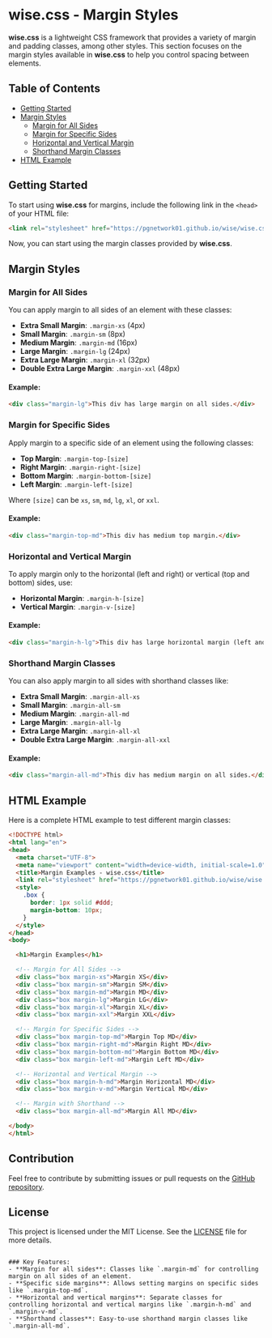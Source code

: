 # wise.css - Margin Styles

**wise.css** is a lightweight CSS framework that provides a variety of margin and padding classes, among other styles. This section focuses on the margin styles available in **wise.css** to help you control spacing between elements.

## Table of Contents

- [Getting Started](#getting-started)
- [Margin Styles](#margin-styles)
  - [Margin for All Sides](#margin-for-all-sides)
  - [Margin for Specific Sides](#margin-for-specific-sides)
  - [Horizontal and Vertical Margin](#horizontal-and-vertical-margin)
  - [Shorthand Margin Classes](#shorthand-margin-classes)
- [HTML Example](#html-example)

## Getting Started

To start using **wise.css** for margins, include the following link in the `<head>` of your HTML file:

```html
<link rel="stylesheet" href="https://pgnetwork01.github.io/wise/wise.css">
```

Now, you can start using the margin classes provided by **wise.css**.

## Margin Styles

### Margin for All Sides

You can apply margin to all sides of an element with these classes:

- **Extra Small Margin**: `.margin-xs` (4px)
- **Small Margin**: `.margin-sm` (8px)
- **Medium Margin**: `.margin-md` (16px)
- **Large Margin**: `.margin-lg` (24px)
- **Extra Large Margin**: `.margin-xl` (32px)
- **Double Extra Large Margin**: `.margin-xxl` (48px)

#### Example:

```html
<div class="margin-lg">This div has large margin on all sides.</div>
```

### Margin for Specific Sides

Apply margin to a specific side of an element using the following classes:

- **Top Margin**: `.margin-top-[size]`
- **Right Margin**: `.margin-right-[size]`
- **Bottom Margin**: `.margin-bottom-[size]`
- **Left Margin**: `.margin-left-[size]`

Where `[size]` can be `xs`, `sm`, `md`, `lg`, `xl`, or `xxl`.

#### Example:

```html
<div class="margin-top-md">This div has medium top margin.</div>
```

### Horizontal and Vertical Margin

To apply margin only to the horizontal (left and right) or vertical (top and bottom) sides, use:

- **Horizontal Margin**: `.margin-h-[size]`
- **Vertical Margin**: `.margin-v-[size]`

#### Example:

```html
<div class="margin-h-lg">This div has large horizontal margin (left and right).</div>
```

### Shorthand Margin Classes

You can also apply margin to all sides with shorthand classes like:

- **Extra Small Margin**: `.margin-all-xs`
- **Small Margin**: `.margin-all-sm`
- **Medium Margin**: `.margin-all-md`
- **Large Margin**: `.margin-all-lg`
- **Extra Large Margin**: `.margin-all-xl`
- **Double Extra Large Margin**: `.margin-all-xxl`

#### Example:

```html
<div class="margin-all-md">This div has medium margin on all sides.</div>
```

## HTML Example

Here is a complete HTML example to test different margin classes:

```html
<!DOCTYPE html>
<html lang="en">
<head>
  <meta charset="UTF-8">
  <meta name="viewport" content="width=device-width, initial-scale=1.0">
  <title>Margin Examples - wise.css</title>
  <link rel="stylesheet" href="https://pgnetwork01.github.io/wise/wise.css">
  <style>
    .box {
      border: 1px solid #ddd;
      margin-bottom: 10px;
    }
  </style>
</head>
<body>

  <h1>Margin Examples</h1>

  <!-- Margin for All Sides -->
  <div class="box margin-xs">Margin XS</div>
  <div class="box margin-sm">Margin SM</div>
  <div class="box margin-md">Margin MD</div>
  <div class="box margin-lg">Margin LG</div>
  <div class="box margin-xl">Margin XL</div>
  <div class="box margin-xxl">Margin XXL</div>

  <!-- Margin for Specific Sides -->
  <div class="box margin-top-md">Margin Top MD</div>
  <div class="box margin-right-md">Margin Right MD</div>
  <div class="box margin-bottom-md">Margin Bottom MD</div>
  <div class="box margin-left-md">Margin Left MD</div>

  <!-- Horizontal and Vertical Margin -->
  <div class="box margin-h-md">Margin Horizontal MD</div>
  <div class="box margin-v-md">Margin Vertical MD</div>

  <!-- Margin with Shorthand -->
  <div class="box margin-all-md">Margin All MD</div>

</body>
</html>
```

## Contribution

Feel free to contribute by submitting issues or pull requests on the [GitHub repository](https://github.com/your-repo/wise.css).

## License

This project is licensed under the MIT License. See the [LICENSE](LICENSE) file for more details.
```

### Key Features:
- **Margin for all sides**: Classes like `.margin-md` for controlling margin on all sides of an element.
- **Specific side margins**: Allows setting margins on specific sides like `.margin-top-md`.
- **Horizontal and vertical margins**: Separate classes for controlling horizontal and vertical margins like `.margin-h-md` and `.margin-v-md`.
- **Shorthand classes**: Easy-to-use shorthand margin classes like `.margin-all-md`.
